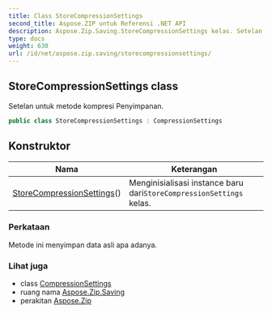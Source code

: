 ```yaml
---
title: Class StoreCompressionSettings
second_title: Aspose.ZIP untuk Referensi .NET API
description: Aspose.Zip.Saving.StoreCompressionSettings kelas. Setelan untuk metode kompresi Penyimpanan.
type: docs
weight: 630
url: /id/net/aspose.zip.saving/storecompressionsettings/
---
```

## StoreCompressionSettings class

Setelan untuk metode kompresi Penyimpanan.

```csharp
public class StoreCompressionSettings : CompressionSettings
```

## Konstruktor

| Nama | Keterangan |
| --- | --- |
| [StoreCompressionSettings](storecompressionsettings/)() | Menginisialisasi instance baru dari`StoreCompressionSettings` kelas. |

### Perkataan

Metode ini menyimpan data asli apa adanya.

### Lihat juga

* class [CompressionSettings](../compressionsettings/)
* ruang nama [Aspose.Zip.Saving](../../aspose.zip.saving/)
* perakitan [Aspose.Zip](../../)


